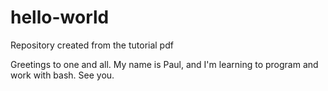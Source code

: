 # hello-world
Repository created from the tutorial pdf

Greetings to one and all.
My name is Paul, and I'm learning to program and work with bash.
See you.
